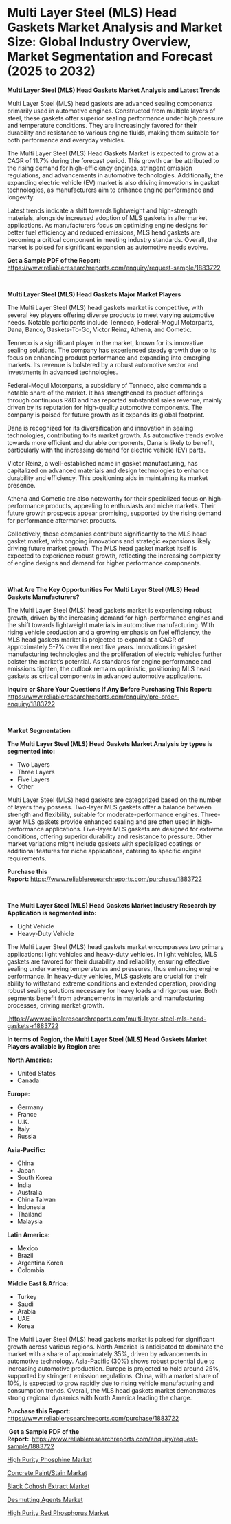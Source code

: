 <p><h1>Multi Layer Steel (MLS) Head Gaskets Market Analysis and Market Size: Global Industry Overview, Market Segmentation and Forecast (2025 to 2032)</h1></p><p><strong>Multi Layer Steel (MLS) Head Gaskets Market Analysis and Latest Trends</strong></p>
<p><p>Multi Layer Steel (MLS) head gaskets are advanced sealing components primarily used in automotive engines. Constructed from multiple layers of steel, these gaskets offer superior sealing performance under high pressure and temperature conditions. They are increasingly favored for their durability and resistance to various engine fluids, making them suitable for both performance and everyday vehicles.</p><p>The Multi Layer Steel (MLS) Head Gaskets Market is expected to grow at a CAGR of 11.7% during the forecast period. This growth can be attributed to the rising demand for high-efficiency engines, stringent emission regulations, and advancements in automotive technologies. Additionally, the expanding electric vehicle (EV) market is also driving innovations in gasket technologies, as manufacturers aim to enhance engine performance and longevity.</p><p>Latest trends indicate a shift towards lightweight and high-strength materials, alongside increased adoption of MLS gaskets in aftermarket applications. As manufacturers focus on optimizing engine designs for better fuel efficiency and reduced emissions, MLS head gaskets are becoming a critical component in meeting industry standards. Overall, the market is poised for significant expansion as automotive needs evolve.</p></p>
<p><strong>Get a Sample PDF of the Report:&nbsp;</strong> <a href="https://www.reliableresearchreports.com/enquiry/request-sample/1883722?utm_campaign=9&utm_medium=2&utm_source=Github&utm_content=ia&utm_term=04022025&utm_id=multi-layer-steel-mls-head-gaskets">https://www.reliableresearchreports.com/enquiry/request-sample/1883722</a></p>
<p>&nbsp;</p>
<p><strong>Multi Layer Steel (MLS) Head Gaskets Major Market Players</strong></p>
<p><p>The Multi Layer Steel (MLS) head gaskets market is competitive, with several key players offering diverse products to meet varying automotive needs. Notable participants include Tenneco, Federal-Mogul Motorparts, Dana, Banco, Gaskets-To-Go, Victor Reinz, Athena, and Cometic.</p><p>Tenneco is a significant player in the market, known for its innovative sealing solutions. The company has experienced steady growth due to its focus on enhancing product performance and expanding into emerging markets. Its revenue is bolstered by a robust automotive sector and investments in advanced technologies.</p><p>Federal-Mogul Motorparts, a subsidiary of Tenneco, also commands a notable share of the market. It has strengthened its product offerings through continuous R&D and has reported substantial sales revenue, mainly driven by its reputation for high-quality automotive components. The company is poised for future growth as it expands its global footprint.</p><p>Dana is recognized for its diversification and innovation in sealing technologies, contributing to its market growth. As automotive trends evolve towards more efficient and durable components, Dana is likely to benefit, particularly with the increasing demand for electric vehicle (EV) parts.</p><p>Victor Reinz, a well-established name in gasket manufacturing, has capitalized on advanced materials and design technologies to enhance durability and efficiency. This positioning aids in maintaining its market presence.</p><p>Athena and Cometic are also noteworthy for their specialized focus on high-performance products, appealing to enthusiasts and niche markets. Their future growth prospects appear promising, supported by the rising demand for performance aftermarket products.</p><p>Collectively, these companies contribute significantly to the MLS head gasket market, with ongoing innovations and strategic expansions likely driving future market growth. The MLS head gasket market itself is expected to experience robust growth, reflecting the increasing complexity of engine designs and demand for higher performance components.</p></p>
<p>&nbsp;</p>
<p><strong>What Are The Key Opportunities For Multi Layer Steel (MLS) Head Gaskets Manufacturers?</strong></p>
<p><p>The Multi Layer Steel (MLS) head gaskets market is experiencing robust growth, driven by the increasing demand for high-performance engines and the shift towards lightweight materials in automotive manufacturing. With rising vehicle production and a growing emphasis on fuel efficiency, the MLS head gaskets market is projected to expand at a CAGR of approximately 5-7% over the next five years. Innovations in gasket manufacturing technologies and the proliferation of electric vehicles further bolster the market’s potential. As standards for engine performance and emissions tighten, the outlook remains optimistic, positioning MLS head gaskets as critical components in advanced automotive applications.</p></p>
<p><strong>Inquire or Share Your Questions If Any Before Purchasing This Report:</strong> <a href="https://www.reliableresearchreports.com/enquiry/pre-order-enquiry/1883722?utm_campaign=9&utm_medium=2&utm_source=Github&utm_content=ia&utm_term=04022025&utm_id=multi-layer-steel-mls-head-gaskets">https://www.reliableresearchreports.com/enquiry/pre-order-enquiry/1883722</a></p>
<p>&nbsp;</p>
<p><strong>Market Segmentation</strong></p>
<p><strong>The Multi Layer Steel (MLS) Head Gaskets Market Analysis by types is segmented into:</strong></p>
<p><ul><li>Two Layers</li><li>Three Layers</li><li>Five Layers</li><li>Other</li></ul></p>
<p><p>Multi Layer Steel (MLS) head gaskets are categorized based on the number of layers they possess. Two-layer MLS gaskets offer a balance between strength and flexibility, suitable for moderate-performance engines. Three-layer MLS gaskets provide enhanced sealing and are often used in high-performance applications. Five-layer MLS gaskets are designed for extreme conditions, offering superior durability and resistance to pressure. Other market variations might include gaskets with specialized coatings or additional features for niche applications, catering to specific engine requirements.</p></p>
<p><strong>Purchase this Report:&nbsp;</strong><a href="https://www.reliableresearchreports.com/purchase/1883722?utm_campaign=9&utm_medium=2&utm_source=Github&utm_content=ia&utm_term=04022025&utm_id=multi-layer-steel-mls-head-gaskets">https://www.reliableresearchreports.com/purchase/1883722</a></p>
<p>&nbsp;</p>
<p><strong>The Multi Layer Steel (MLS) Head Gaskets Market Industry Research by Application is segmented into:</strong></p>
<p><ul><li>Light Vehicle</li><li>Heavy-Duty Vehicle</li></ul></p>
<p><p>The Multi Layer Steel (MLS) head gaskets market encompasses two primary applications: light vehicles and heavy-duty vehicles. In light vehicles, MLS gaskets are favored for their durability and reliability, ensuring effective sealing under varying temperatures and pressures, thus enhancing engine performance. In heavy-duty vehicles, MLS gaskets are crucial for their ability to withstand extreme conditions and extended operation, providing robust sealing solutions necessary for heavy loads and rigorous use. Both segments benefit from advancements in materials and manufacturing processes, driving market growth.</p></p>
<p><a href="https://www.reliableresearchreports.com/multi-layer-steel-mls-head-gaskets-r1883722?utm_campaign=9&utm_medium=2&utm_source=Github&utm_content=ia&utm_term=04022025&utm_id=multi-layer-steel-mls-head-gaskets">&nbsp;https://www.reliableresearchreports.com/multi-layer-steel-mls-head-gaskets-r1883722</a></p>
<p><strong>In terms of Region, the Multi Layer Steel (MLS) Head Gaskets Market Players available by Region are:</strong></p>
<p>
    <p> <strong> North America: </strong>
        <ul>
            <li>United States</li>
            <li>Canada</li>
        </ul>
        </p> 
    <p> <strong> Europe: </strong>
        <ul>
            <li>Germany</li>
            <li>France</li>
            <li>U.K.</li>
            <li>Italy</li>
            <li>Russia</li>
        </ul>
        </p> 
    <p> <strong> Asia-Pacific: </strong>
        <ul>
            <li>China</li>
            <li>Japan</li>
            <li>South Korea</li>
            <li>India</li>
            <li>Australia</li>
            <li>China Taiwan</li>
            <li>Indonesia</li>
            <li>Thailand</li>
            <li>Malaysia</li>
        </ul>
        </p> 
    <p> <strong> Latin America: </strong>
        <ul>
            <li>Mexico</li>
            <li>Brazil</li>
            <li>Argentina Korea</li>
            <li>Colombia</li>
        </ul>
        </p> 
    <p> <strong> Middle East & Africa: </strong>
        <ul>
            <li>Turkey</li>
            <li>Saudi</li>
            <li>Arabia</li>
            <li>UAE</li>
            <li>Korea</li>
        </ul>
    </p>
    </p>
<p><p>The Multi Layer Steel (MLS) head gaskets market is poised for significant growth across various regions. North America is anticipated to dominate the market with a share of approximately 35%, driven by advancements in automotive technology. Asia-Pacific (30%) shows robust potential due to increasing automotive production. Europe is projected to hold around 25%, supported by stringent emission regulations. China, with a market share of 10%, is expected to grow rapidly due to rising vehicle manufacturing and consumption trends. Overall, the MLS head gaskets market demonstrates strong regional dynamics with North America leading the charge.</p></p>
<p><strong>Purchase this Report: </strong><a href="https://www.reliableresearchreports.com/purchase/1883722?utm_campaign=9&utm_medium=2&utm_source=Github&utm_content=ia&utm_term=04022025&utm_id=multi-layer-steel-mls-head-gaskets">https://www.reliableresearchreports.com/purchase/1883722</a></p>
<p>&nbsp;<strong>Get a Sample PDF of the Report:&nbsp;&nbsp;</strong><a href="https://www.reliableresearchreports.com/enquiry/request-sample/1883722?utm_campaign=9&utm_medium=2&utm_source=Github&utm_content=ia&utm_term=04022025&utm_id=multi-layer-steel-mls-head-gaskets">https://www.reliableresearchreports.com/enquiry/request-sample/1883722</a></p>
<p><strong></strong></p>
<p><p><a href="https://github.com/ulyssacrayne00231/Market-Research-Report-List-1/blob/main/high-purity-phosphine-market.md?utm_campaign=9&utm_medium=2&utm_source=Github&utm_content=ia&utm_term=04022025&utm_id=multi-layer-steel-mls-head-gaskets">High Purity Phosphine Market</a></p><p><a href="https://github.com/jamastodola515/Market-Research-Report-List-1/blob/main/concrete-paintstain-market.md?utm_campaign=9&utm_medium=2&utm_source=Github&utm_content=ia&utm_term=04022025&utm_id=multi-layer-steel-mls-head-gaskets">Concrete Paint/Stain Market</a></p><p><a href="https://github.com/organophelia8282/Market-Research-Report-List-1/blob/main/black-cohosh-extract-market.md?utm_campaign=9&utm_medium=2&utm_source=Github&utm_content=ia&utm_term=04022025&utm_id=multi-layer-steel-mls-head-gaskets">Black Cohosh Extract Market</a></p><p><a href="https://github.com/savannabyun726/Market-Research-Report-List-1/blob/main/desmutting-agents-market.md?utm_campaign=9&utm_medium=2&utm_source=Github&utm_content=ia&utm_term=04022025&utm_id=multi-layer-steel-mls-head-gaskets">Desmutting Agents Market</a></p><p><a href="https://github.com/danikabiele541/Market-Research-Report-List-1/blob/main/high-purity-red-phosphorus-market.md?utm_campaign=9&utm_medium=2&utm_source=Github&utm_content=ia&utm_term=04022025&utm_id=multi-layer-steel-mls-head-gaskets">High Purity Red Phosphorus Market</a></p></p>